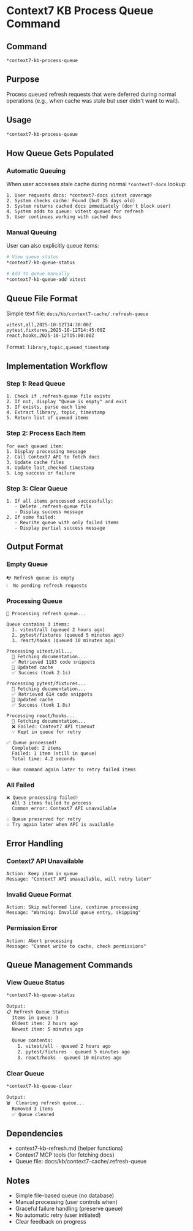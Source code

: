 <!-- Powered by BMAD™ Core -->

# Context7 KB Process Queue Command

## Command
`*context7-kb-process-queue`

## Purpose
Process queued refresh requests that were deferred during normal operations (e.g., when cache was stale but user didn't want to wait).

## Usage
```bash
*context7-kb-process-queue
```

## How Queue Gets Populated

### Automatic Queuing
When user accesses stale cache during normal `*context7-docs` lookup:
```
1. User requests docs: *context7-docs vitest coverage
2. System checks cache: Found (but 35 days old)
3. System returns cached docs immediately (don't block user)
4. System adds to queue: vitest queued for refresh
5. User continues working with cached docs
```

### Manual Queuing
User can also explicitly queue items:
```bash
# View queue status
*context7-kb-queue-status

# Add to queue manually
*context7-kb-queue-add vitest
```

## Queue File Format

Simple text file: `docs/kb/context7-cache/.refresh-queue`

```
vitest,all,2025-10-12T14:30:00Z
pytest,fixtures,2025-10-12T14:45:00Z
react,hooks,2025-10-12T15:00:00Z
```

Format: `library,topic,queued_timestamp`

## Implementation Workflow

### Step 1: Read Queue
```
1. Check if .refresh-queue file exists
2. If not, display "Queue is empty" and exit
3. If exists, parse each line
4. Extract library, topic, timestamp
5. Return list of queued items
```

### Step 2: Process Each Item
```
For each queued item:
1. Display processing message
2. Call Context7 API to fetch docs
3. Update cache files
4. Update last_checked timestamp
5. Log success or failure
```

### Step 3: Clear Queue
```
1. If all items processed successfully:
   - Delete .refresh-queue file
   - Display success message
2. If some failed:
   - Rewrite queue with only failed items
   - Display partial success message
```

## Output Format

### Empty Queue
```
📭 Refresh queue is empty
ℹ️  No pending refresh requests
```

### Processing Queue
```
🔄 Processing refresh queue...

Queue contains 3 items:
  1. vitest/all (queued 2 hours ago)
  2. pytest/fixtures (queued 5 minutes ago)
  3. react/hooks (queued 10 minutes ago)

Processing vitest/all...
  📄 Fetching documentation...
  ✅ Retrieved 1183 code snippets
  💾 Updated cache
  ✅ Success (took 2.1s)

Processing pytest/fixtures...
  📄 Fetching documentation...
  ✅ Retrieved 614 code snippets
  💾 Updated cache
  ✅ Success (took 1.8s)

Processing react/hooks...
  📄 Fetching documentation...
  ❌ Failed: Context7 API timeout
  💡 Kept in queue for retry

✅ Queue processed!
  Completed: 2 items
  Failed: 1 item (still in queue)
  Total time: 4.2 seconds
  
💡 Run command again later to retry failed items
```

### All Failed
```
❌ Queue processing failed!
  All 3 items failed to process
  Common error: Context7 API unavailable
  
💡 Queue preserved for retry
💡 Try again later when API is available
```

## Error Handling

### Context7 API Unavailable
```
Action: Keep item in queue
Message: "Context7 API unavailable, will retry later"
```

### Invalid Queue Format
```
Action: Skip malformed line, continue processing
Message: "Warning: Invalid queue entry, skipping"
```

### Permission Error
```
Action: Abort processing
Message: "Cannot write to cache, check permissions"
```

## Queue Management Commands

### View Queue Status
```bash
*context7-kb-queue-status

Output:
📋 Refresh Queue Status
  Items in queue: 3
  Oldest item: 2 hours ago
  Newest item: 5 minutes ago
  
  Queue contents:
    1. vitest/all - queued 2 hours ago
    2. pytest/fixtures - queued 5 minutes ago
    3. react/hooks - queued 10 minutes ago
```

### Clear Queue
```bash
*context7-kb-queue-clear

Output:
🗑️  Clearing refresh queue...
  Removed 3 items
  ✅ Queue cleared
```

## Dependencies
- context7-kb-refresh.md (helper functions)
- Context7 MCP tools (for fetching docs)
- Queue file: docs/kb/context7-cache/.refresh-queue

## Notes
- Simple file-based queue (no database)
- Manual processing (user controls when)
- Graceful failure handling (preserve queue)
- No automatic retry (user initiated)
- Clear feedback on progress

